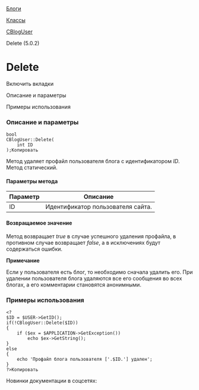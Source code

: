 [Блоги](/api_help/blogs/index.php)

[Классы](/api_help/blogs/classes/index.php)

[CBlogUser](/api_help/blogs/classes/cbloguser/index.php)

Delete (5.0.2)

Delete
======

Включить вкладки

Описание и параметры

Примеры использования

### Описание и параметры

```
bool
CBlogUser::Delete(
	int ID
);Копировать
```

Метод удаляет профайл пользователя блога с идентификатором *ID*. Метод статический.

#### Параметры метода

| Параметр | Описание |
| --- | --- |
| ID | Идентификатор пользователя сайта. |

#### Возвращаемое значение

Метод возвращает *true* в случае успешного удаления профайла, в противном случае возвращает *false*, а в исключениях будут содержаться ошибки.

**Примечание**

Если у пользователя есть блог, то необходимо сначала удалить его. При удалении пользователя блога удаляются все его сообщения во всех блогах, а его комментарии становятся анонимными.

### Примеры использования

```
<?
$ID = $USER->GetID();
if(!CBlogUser::Delete($ID))
{
	if ($ex = $APPLICATION->GetException())
		echo $ex->GetString();
}
else
{
	echo 'Профайл блога пользователя ['.$ID.'] удален';
}
?>Копировать
```

Новинки документации в соцсетях: